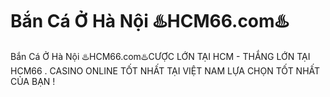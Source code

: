 # Bắn Cá Ở Hà Nội ♨️HCM66.com♨️

Bắn Cá Ở Hà Nội ♨️HCM66.com♨️CƯỢC LỚN TẠI HCM - THẮNG LỚN TẠI HCM66 . CASINO ONLINE TỐT NHẤT TẠI VIỆT NAM LỰA CHỌN TỐT NHẤT CỦA BẠN !